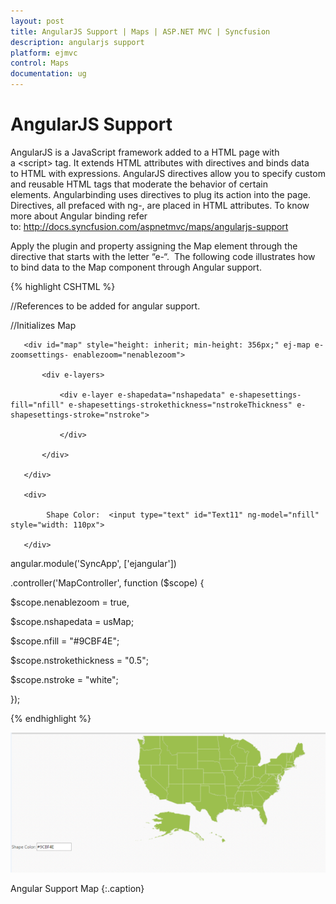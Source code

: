 ```yaml
---
layout: post
title: AngularJS Support | Maps | ASP.NET MVC | Syncfusion
description: angularjs support
platform: ejmvc
control: Maps
documentation: ug
---
```


# AngularJS Support

AngularJS is a JavaScript framework added to a HTML page with a &lt;script&gt; tag. It extends HTML attributes with directives and binds data to HTML with expressions. AngularJS directives allow you to specify custom and reusable HTML tags that moderate the behavior of certain elements. Angularbinding uses directives to plug its action into the page. Directives, all prefaced with ng-, are placed in HTML attributes. To know more about Angular binding refer to: <http://docs.syncfusion.com/aspnetmvc/maps/angularjs-support>

Apply the plugin and property assigning the Map element through the directive that starts with the letter “e-“.  The following code illustrates how to bind data to the Map component through Angular support.



{% highlight CSHTML %}


//References to be added for angular support.

<script src="@Url.Content("~/Scripts/angular.min.js")"></script>

<script src="@Url.Content("~/Scripts/ej/ej.widget.angular.min.js")"></script>    

<script src="@Url.Content("~/Scripts/MapsData/USA.js")"></script>

//Initializes Map

<div ng-app="SyncApp">

   <div ng-controller="MapController">           

	   <div id="map" style="height: inherit; min-height: 356px;" ej-map e-zoomsettings- enablezoom="nenablezoom">

		   <div e-layers>

			   <div e-layer e-shapedata="nshapedata" e-shapesettings-fill="nfill" e-shapesettings-strokethickness="nstrokeThickness" e-shapesettings-stroke="nstroke">

			   </div>

		   </div>

	   </div>       

	   <div>

			Shape Color:  <input type="text" id="Text11" ng-model="nfill" style="width: 110px">

	   </div> 
	   
   </div>

</div>

angular.module('SyncApp', ['ejangular'])

.controller('MapController', function ($scope) 
{          

   $scope.nenablezoom = true,          

   $scope.nshapedata = usMap;

   $scope.nfill = "#9CBF4E";

   $scope.nstrokethickness = "0.5";

   $scope.nstroke = "white";      

});

{% endhighlight %}



![](AngularJS-Support_images/AngularJS-Support_img1.png)

Angular Support Map
{:.caption}




